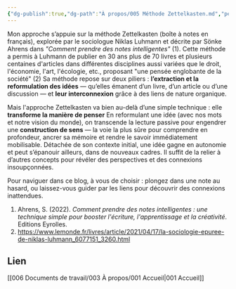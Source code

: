 ```yaml
---
{"dg-publish":true,"dg-path":"À propos/005 Méthode Zettelkasten.md","permalink":"/a-propos/005-methode-zettelkasten/","dgPassFrontmatter":true}
---
```


Mon approche s’appuie sur la méthode Zettelkasten (boîte à notes en français), explorée par le sociologue Niklas Luhmann et décrite par Sönke Ahrens dans _"Comment prendre des notes intelligentes"_ (1). 
Cette méthode a permis à Luhmann de publier en 30 ans plus de 70 livres et plusieurs centaines d'articles dans différentes disciplines aussi variées que le droit, l'économie, l'art, l'écologie, etc., proposant "une pensée englobante de la société" (2)
Sa méthode repose sur deux piliers : **l’extraction et la reformulation des idées** — qu’elles émanent d’un livre, d’un article ou d’une discussion — et **leur interconnexion** grâce à des liens de nature organique.

Mais l'approche Zettelkasten va bien au-delà d’une simple technique : elle **transforme la manière de penser**
En reformulant une idée (avec nos mots et notre vision du monde), on transcende la lecture passive pour engendrer une **construction de sens** — la voie la plus sûre pour comprendre en profondeur, ancrer sa mémoire et rendre le savoir immédiatement mobilisable. 
Détachée de son contexte initial, une idée gagne en autonomie et peut s’épanouir ailleurs, dans de nouveaux cadres. Il suffit de la relier à d’autres concepts pour révéler des perspectives et des connexions insoupçonnées.

Pour naviguer dans ce blog, à vous de choisir : plongez dans une note au hasard, ou laissez-vous guider par les liens pour découvrir des connexions inattendues.

1. Ahrens, S. (2022). _Comment prendre des notes intelligentes : une technique simple pour booster l'écriture, l'apprentissage et la créativité_. Editions Eyrolles.
2. https://www.lemonde.fr/livres/article/2021/04/17/la-sociologie-epuree-de-niklas-luhmann_6077151_3260.html

## Lien
[[006 Documents de travail/003 À propos/001 Accueil\|001 Accueil]]